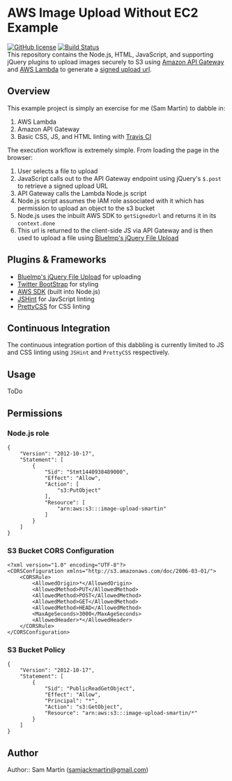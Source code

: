 # AWS Image Upload Without EC2 Example  
 [![GitHub license](https://img.shields.io/github/license/Sam-Martin/servicenow-powershell.svg)](LICENSE) [![Build Status](https://travis-ci.org/X0nic/chef-snapraid.svg)](https://travis-ci.org/sam-martin/aws-image-upload-without-ec2)  
This repository contains the Node.js, HTML, JavaScript, and supporting jQuery plugins to upload images securely to S3 using [Amazon API Gateway](https://aws.amazon.com/api-gateway/) and [AWS Lambda](https://aws.amazon.com/lambda/) to generate a [signed upload url](http://docs.aws.amazon.com/AmazonS3/latest/dev/PresignedUrlUploadObject.html).

## Overview
This example project is simply an exercise for me (Sam Martin) to dabble in:
1) AWS Lambda
2) Amazon API Gateway
3) Basic CSS, JS, and HTML linting with [Travis CI](https://travis-ci.org/)  

The execution workflow is extremely simple. From loading the page in the browser:
1) User selects a file to upload
2) JavaScript calls out to the API Gateway endpoint using jQuery's `$.post` to retrieve a signed upload URL
3) API Gateway calls the Lambda Node.js script
4) Node.js script assumes the IAM role associated with it which has permission to upload an object to the s3 bucket
5) Node.js uses the inbuilt AWS SDK to `getSignedUrl` and returns it in its `context.done`
6) This url is returned to the client-side JS via API Gateway and is then used to upload a file using [BlueImp's jQuery File Upload](https://github.com/blueimp/jQuery-File-Upload)

## Plugins & Frameworks
* [BlueImp's jQuery File Upload](https://github.com/blueimp/jQuery-File-Upload) for uploading
* [Twitter BootStrap](http://getbootstrap.com/) for styling
* [AWS SDK](https://aws.amazon.com/sdk-for-node-js/) (built into Node.js)
* [JSHint](https://www.npmjs.com/package/jshint) for JavScript linting
* [PrettyCSS](https://www.npmjs.com/package/PrettyCSS) for CSS linting

## Continuous Integration
The continuous integration portion of this dabbling is currently limited to JS and CSS linting using `JSHint` and `PrettyCSS` respectively.

## Usage
ToDo

## Permissions
### Node.js role
```
{
    "Version": "2012-10-17",
    "Statement": [
        {
            "Sid": "Stmt1440938489000",
            "Effect": "Allow",
            "Action": [
                "s3:PutObject"
            ],
            "Resource": [
                "arn:aws:s3:::image-upload-smartin"
            ]
        }
    ]
}
```
### S3 Bucket  CORS Configuration
```
<?xml version="1.0" encoding="UTF-8"?>
<CORSConfiguration xmlns="http://s3.amazonaws.com/doc/2006-03-01/">
    <CORSRule>
        <AllowedOrigin>*</AllowedOrigin>
        <AllowedMethod>PUT</AllowedMethod>
        <AllowedMethod>POST</AllowedMethod>
        <AllowedMethod>GET</AllowedMethod>
        <AllowedMethod>HEAD</AllowedMethod>
        <MaxAgeSeconds>3000</MaxAgeSeconds>
        <AllowedHeader>*</AllowedHeader>
    </CORSRule>
</CORSConfiguration>

```
### S3 Bucket Policy
```
{
	"Version": "2012-10-17",
	"Statement": [
		{
			"Sid": "PublicReadGetObject",
			"Effect": "Allow",
			"Principal": "*",
			"Action": "s3:GetObject",
			"Resource": "arn:aws:s3:::image-upload-smartin/*"
		}
	]
}
```
## Author
Author:: Sam Martin (<samjackmartin@gmail.com>)
